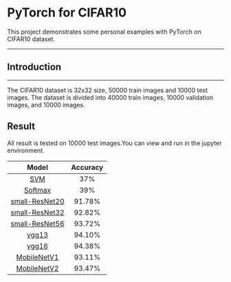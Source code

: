 # PyTorch for CIFAR10
This project demonstrates some personal examples with PyTorch on CIFAR10 dataset.

 ---
 
 
## Introduction

---
The CIFAR10 dataset is 32x32 size, 50000 train images and 10000 test images.
The dataset is divided into 40000 train images, 10000 validation images, and 10000 images.

 
 
## Result
All result is tested on 10000 test images.You can view and run in the jupyter
environment.

 Model | Accuracy
 :---: | :---: 
 [SVM](linear_classifier.ipynb) | 37% | 
 [Softmax](linear_classifier.ipynb) | 39% |
 [small-ResNet20](resnet20.ipynb) | 91.78%
 [small-ResNet32](resnet32.ipynb) | 92.82%
 [small-ResNet56](resnet56.ipynb) | 93.72%
 [vgg13](vgg13.ipynb) | 94.10%
 [vgg16](vgg16.ipynb) | 94.38%
 [MobileNetV1](mobilenet_v1.ipynb) | 93.11%
 [MobileNetV2](mobilenet_v2.ipynb) | 93.47%
